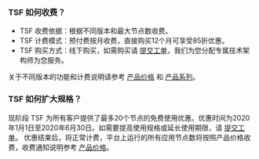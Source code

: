 ### TSF 如何收费？
- TSF 收费依据：根据不同版本和最大节点数收费。
- TSF 计费模式：预付费按月收费，直接购买12个月可享受85折优惠。
- TSF 购买方式：线下购买，如需购买请 [提交工单](https://console.cloud.tencent.com/workorder/category?level1_id=876&level2_id=931&source=0&data_title=%E8%85%BE%E8%AE%AF%E5%BE%AE%E6%9C%8D%E5%8A%A1%E5%B9%B3%E5%8F%B0%20TSF&step=1)，我们为您分配专属技术架构师为您服务。

关于不同版本的功能和计费说明请参考 [产品价格](https://cloud.tencent.com/document/product/649/30024) 和 [产品系列](https://cloud.tencent.com/document/product/649/30023)。

### TSF 如何扩大规格？
现阶段 TSF 为所有客户提供了最多20个节点的免费使用优惠。优惠时间为2020年1月1日至2020年6月30日。如需要提高使用规格或延长使用期限，请 [提交工单](https://console.cloud.tencent.com/workorder/category?level1_id=876&level2_id=931&source=0&data_title=%E8%85%BE%E8%AE%AF%E5%BE%AE%E6%9C%8D%E5%8A%A1%E5%B9%B3%E5%8F%B0%20TSF&step=1)。
优惠结束后，将正常计费，平台上运行的所有应用节点数将按照产品价格收费，收费通知说明参考 [产品价格](https://cloud.tencent.com/document/product/649/30024)。
